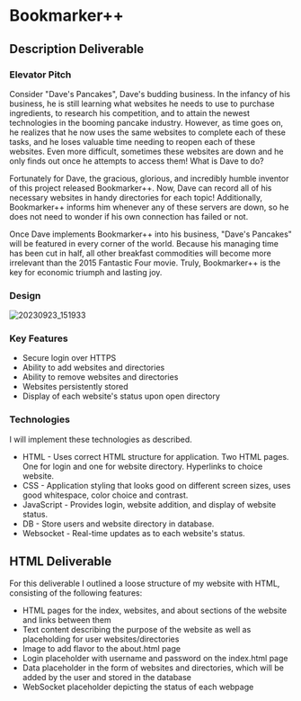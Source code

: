 # Bookmarker++

## Description Deliverable

### Elevator Pitch

Consider "Dave's Pancakes", Dave's budding business. In the infancy of his business, he is still learning what websites he needs to use to purchase ingredients, to research his competition, and to attain the newest technologies in the booming pancake industry. However, as time goes on, he realizes that he now uses the same websites to complete each of these tasks, and he loses valuable time needing to reopen each of these websites. Even more difficult, sometimes these websites are down and he only finds out once he attempts to access them! What is Dave to do?

Fortunately for Dave, the gracious, glorious, and incredibly humble inventor of this project released Bookmarker++. Now, Dave can record all of his necessary websites in handy directories for each topic! Additionally, Bookmarker++ informs him whenever any of these servers are down, so he does not need to wonder if his own connection has failed or not. 

Once Dave implements Bookmarker++ into his business, "Dave's Pancakes" will be featured in every corner of the world. Because his managing time has been cut in half, all other breakfast commodities will become more irrelevant than the 2015 Fantastic Four movie. Truly, Bookmarker++ is the key for economic triumph and lasting joy.

### Design

![20230923_151933](https://github.com/johnathancall/startup/assets/22202701/515668cb-acd2-4fa7-a8ac-d5db8ec4ae13)

### Key Features

- Secure login over HTTPS
- Ability to add websites and directories
- Ability to remove websites and directories
- Websites persistently stored
- Display of each website's status upon open directory

### Technologies

I will implement these technologies as described.

- HTML - Uses correct HTML structure for application. Two HTML pages. One for login and one for website directory. Hyperlinks to choice website.
- CSS - Application styling that looks good on different screen sizes, uses good whitespace, color choice and contrast.
- JavaScript - Provides login, website addition, and display of website status.
- DB - Store users and website directory in database.
- Websocket - Real-time updates as to each website's status.

## HTML Deliverable

For this deliverable I outlined a loose structure of my website with HTML, consisting of the following features:
- HTML pages for the index, websites, and about sections of the website and links between them
- Text content describing the purpose of the website as well as placeholding for user websites/directories
- Image to add flavor to the about.html page
- Login placeholder with username and password on the index.html page
- Data placeholder in the form of websites and directories, which will be added by the user and stored in the database
- WebSocket placeholder depicting the status of each webpage
